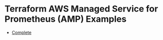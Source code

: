 # Terraform AWS Managed Service for Prometheus (AMP) Examples

- [Complete](https://github.com/terraform-aws-modules/terraform-aws-managed-service-prometheus/tree/master/examples/complete)
